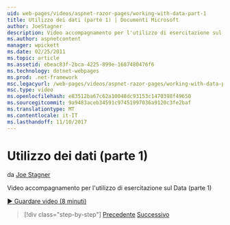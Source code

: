 ```yaml
---
uid: web-pages/videos/aspnet-razor-pages/working-with-data-part-1
title: Utilizzo dei dati (parte 1) | Documenti Microsoft
author: JoeStagner
description: Video accompagnamento per l'utilizzo di esercitazione sul Data (parte 1)
ms.author: aspnetcontent
manager: wpickett
ms.date: 02/25/2011
ms.topic: article
ms.assetid: ebeac83f-2bca-4225-899e-1687480476f6
ms.technology: dotnet-webpages
ms.prod: .net-framework
msc.legacyurl: /web-pages/videos/aspnet-razor-pages/working-with-data-part-1
msc.type: video
ms.openlocfilehash: e83512ba67c62a10048dc93153c1470398f49650
ms.sourcegitcommit: 9a9483aceb34591c97451997036a9120c3fe2baf
ms.translationtype: MT
ms.contentlocale: it-IT
ms.lasthandoff: 11/10/2017
---
```

<a name="working-with-data-part-1"></a>Utilizzo dei dati (parte 1)
====================
da [Joe Stagner](https://github.com/JoeStagner)

Video accompagnamento per l'utilizzo di esercitazione sul Data (parte 1)

[&#9654; Guardare video (8 minuti)](https://channel9.msdn.com/Blogs/ASP-NET-Site-Videos/working-with-data-part-1)

>[!div class="step-by-step"]
[Precedente](working-with-forms-part-2.md)
[Successivo](working-with-data-part-2.md)

